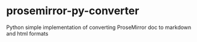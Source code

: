 # prosemirror-py-converter
Python simple implementation of converting ProseMirror doc to markdown and html formats
